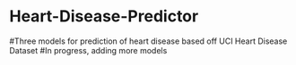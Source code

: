 # Heart-Disease-Predictor
#Three models for prediction of heart disease based off UCI Heart Disease Dataset
#In progress, adding more models
